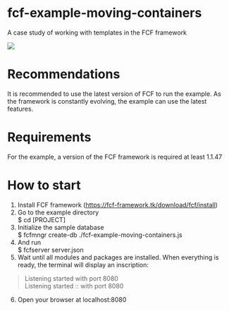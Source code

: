# fcf-example-moving-containers
A case study of working with templates in the FCF framework


<img src="https://fcf-framework.tk/files/Peek%202022-06-22%2013-47-206ca69a-8d97-4ed2-bdd4-60077645a976.gif" style="max-height:300px"></img>

# Recommendations
It is recommended to use the latest version of FCF to run the example. As the framework is constantly evolving, the example can use the latest features.

# Requirements
For the example, a version of the FCF framework is required at least 1.1.47

# How to start
1. Install FCF framework (https://fcf-framework.tk/download/fcf/install)
2. Go to the example directory<br>
$ cd [PROJECT]
3. Initialize the sample database<br>
$ fcfmngr create-db ./fcf-example-moving-containers.js<br>
4. And run<br>
$ fcfserver server.json
5. Wait until all modules and packages are installed. When everything is ready, the terminal will display an inscription:<br>
 > Listening started  with port 8080<br>
 > Listening started :: with port 8080<br>
6. Open your browser at localhost:8080
